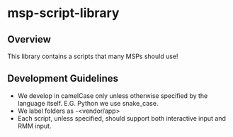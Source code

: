 # msp-script-library
## Overview
This library contains a scripts that many MSPs should use! 

## Development Guidelines
- We develop in camelCase only unless otherwise specified by the language itself. E.G. Python we use snake_case.
- We label folders as <category>-<vendor/app>
- Each script, unless specified, should support both interactive input and RMM input. 
